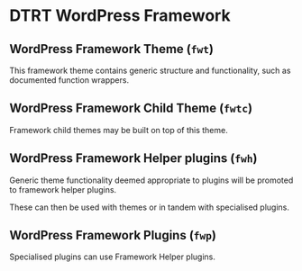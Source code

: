 # DTRT WordPress Framework

## WordPress Framework Theme (`fwt`)

This framework theme contains generic structure and functionality, such as documented function wrappers.

## WordPress Framework Child Theme (`fwtc`)

Framework child themes may be built on top of this theme.

## WordPress Framework Helper plugins (`fwh`)

Generic theme functionality deemed appropriate to plugins will be promoted to framework helper plugins.

These can then be used with themes or in tandem with specialised plugins.

## WordPress Framework Plugins (`fwp`)

Specialised plugins can use Framework Helper plugins.